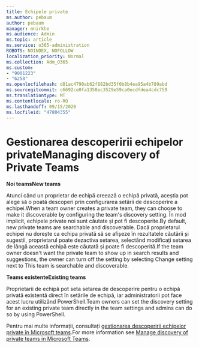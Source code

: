 ```yaml
---
title: Echipele private
ms.author: pebaum
author: pebaum
manager: mnirkhe
ms.audience: Admin
ms.topic: article
ms.service: o365-administration
ROBOTS: NOINDEX, NOFOLLOW
localization_priority: Normal
ms.collection: Adm_O365
ms.custom:
- "9001223"
- "6258"
ms.openlocfilehash: d81ac4790ab62f882bd35f0b8b4ea95a4b789abd
ms.sourcegitcommit: c6692ce0fa1358ec3529e59ca0ecdfdea4cdc759
ms.translationtype: MT
ms.contentlocale: ro-RO
ms.lasthandoff: 09/15/2020
ms.locfileid: "47804355"
---
```

# <a name="managing-discovery-of-private-teams"></a><span data-ttu-id="fa180-102">Gestionarea descoperirii echipelor private</span><span class="sxs-lookup"><span data-stu-id="fa180-102">Managing discovery of Private Teams</span></span>

<span data-ttu-id="fa180-103">**Noi teams**</span><span class="sxs-lookup"><span data-stu-id="fa180-103">**New teams**</span></span>

<span data-ttu-id="fa180-104">Atunci când un proprietar de echipă creează o echipă privată, aceștia pot alege să o poată descoperi prin configurarea setării de descoperire a echipei.</span><span class="sxs-lookup"><span data-stu-id="fa180-104">When a team owner creates a private team, they can choose to make it discoverable by configuring the team's discovery setting.</span></span> <span data-ttu-id="fa180-105">În mod implicit, echipele private noi sunt căutate și pot fi descoperite.</span><span class="sxs-lookup"><span data-stu-id="fa180-105">By default, new private teams are searchable and discoverable.</span></span> <span data-ttu-id="fa180-106">Dacă proprietarul echipei nu dorește ca echipa privată să se afișeze în rezultatele căutării și sugestii, proprietarul poate dezactiva setarea, selectând modificați setarea de lângă această echipă este căutată și poate fi descoperită.</span><span class="sxs-lookup"><span data-stu-id="fa180-106">If the team owner doesn't want the private team to show up in search results and suggestions, the owner can turn off the setting by selecting Change setting next to This team is searchable and discoverable.</span></span>  

<span data-ttu-id="fa180-107">**Teams existente**</span><span class="sxs-lookup"><span data-stu-id="fa180-107">**Existing teams**</span></span>

<span data-ttu-id="fa180-108">Proprietarii de echipă pot seta setarea de descoperire pentru o echipă privată existentă direct în setările de echipă, iar administratorii pot face acest lucru utilizând PowerShell.</span><span class="sxs-lookup"><span data-stu-id="fa180-108">Team owners can set the discovery setting for an existing private team directly in the team settings and admins can do so by using PowerShell.</span></span>  

<span data-ttu-id="fa180-109">Pentru mai multe informații, consultați  [gestionarea descoperirii echipelor private în Microsoft teams](https://docs.microsoft.com/microsoftteams/manage-discovery-of-private-teams).</span><span class="sxs-lookup"><span data-stu-id="fa180-109">For more information see  [Manage discovery of private teams in Microsoft Teams](https://docs.microsoft.com/microsoftteams/manage-discovery-of-private-teams).</span></span>
